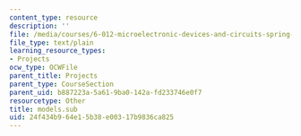 ```yaml
---
content_type: resource
description: ''
file: /media/courses/6-012-microelectronic-devices-and-circuits-spring-2009/24f434b964e15b38e00317b9836ca825_models.sub
file_type: text/plain
learning_resource_types:
- Projects
ocw_type: OCWFile
parent_title: Projects
parent_type: CourseSection
parent_uid: b887223a-5a61-9ba0-142a-fd233746e0f7
resourcetype: Other
title: models.sub
uid: 24f434b9-64e1-5b38-e003-17b9836ca825
---
```

